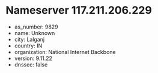 # Nameserver 117.211.206.229

* as_number: 9829
* name: Unknown
* city: Lalganj
* country: IN
* organization: National Internet Backbone
* version: 9.11.22
* dnssec: false
